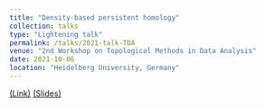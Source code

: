 ```yaml
---
title: "Density-based persistent homology"
collection: talks
type: "Lightening talk"
permalink: /talks/2021-talk-TDA
venue: "2nd Workshop on Topological Methods in Data Analysis"
date: 2021-10-06
location: "Heidelberg University, Germany"
---
```


[(Link)](https://www.mathi.uni-heidelberg.de/~mbleher/tdaworkshop21.html)
[(Slides)](http://ximenafernandez.github.io/files/2nd_Workshop_on_Topological_Methods_in_Data_Analysis.pdf )



